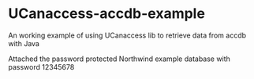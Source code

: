 # UCanaccess-accdb-example
An working example of using UCanaccess lib to retrieve data from accdb with Java

Attached the password protected Northwind example database with password 12345678 
